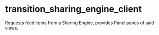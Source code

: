 transition_sharing_engine_client
================================

Requests feed items from a Sharing Engine, provides Panel panes of said views.